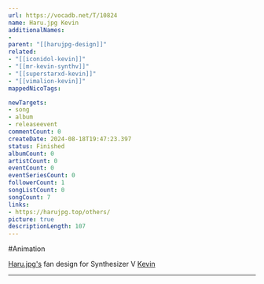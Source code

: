 ```yaml
---
url: https://vocadb.net/T/10824
name: Haru.jpg Kevin
additionalNames: 
- 
parent: "[[harujpg-design]]"
related:
- "[[iconidol-kevin]]"
- "[[mr-kevin-synthv]]"
- "[[superstarxd-kevin]]"
- "[[vimalion-kevin]]"
mappedNicoTags:

newTargets:
- song
- album
- releaseevent
commentCount: 0
createDate: 2024-08-18T19:47:23.397
status: Finished
albumCount: 0
artistCount: 0
eventCount: 0
eventSeriesCount: 0
followerCount: 1
songListCount: 0
songCount: 7
links: 
- https://harujpg.top/others/
picture: true
descriptionLength: 107
---
```


#Animation

[Haru.jpg's](https://vocadb.net/Ar/15357) fan design for Synthesizer V [Kevin](https://vocadb.net/Ar/99147)

---


